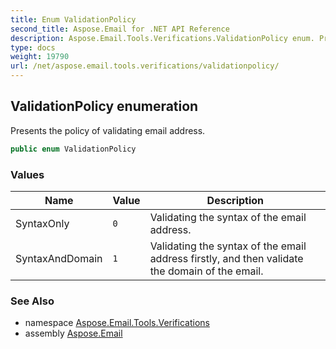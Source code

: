 ```yaml
---
title: Enum ValidationPolicy
second_title: Aspose.Email for .NET API Reference
description: Aspose.Email.Tools.Verifications.ValidationPolicy enum. Presents the policy of validating email address
type: docs
weight: 19790
url: /net/aspose.email.tools.verifications/validationpolicy/
---
```

## ValidationPolicy enumeration

Presents the policy of validating email address.

```csharp
public enum ValidationPolicy
```

### Values

| Name | Value | Description |
| --- | --- | --- |
| SyntaxOnly | `0` | Validating the syntax of the email address. |
| SyntaxAndDomain | `1` | Validating the syntax of the email address firstly, and then validate the domain of the email. |

### See Also

* namespace [Aspose.Email.Tools.Verifications](../../aspose.email.tools.verifications/)
* assembly [Aspose.Email](../../)


